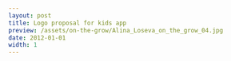```yaml
---
layout: post
title: Logo proposal for kids app
preview: /assets/on-the-grow/Alina_Loseva_on_the_grow_04.jpg
date: 2012-01-01
width: 1
---
```

